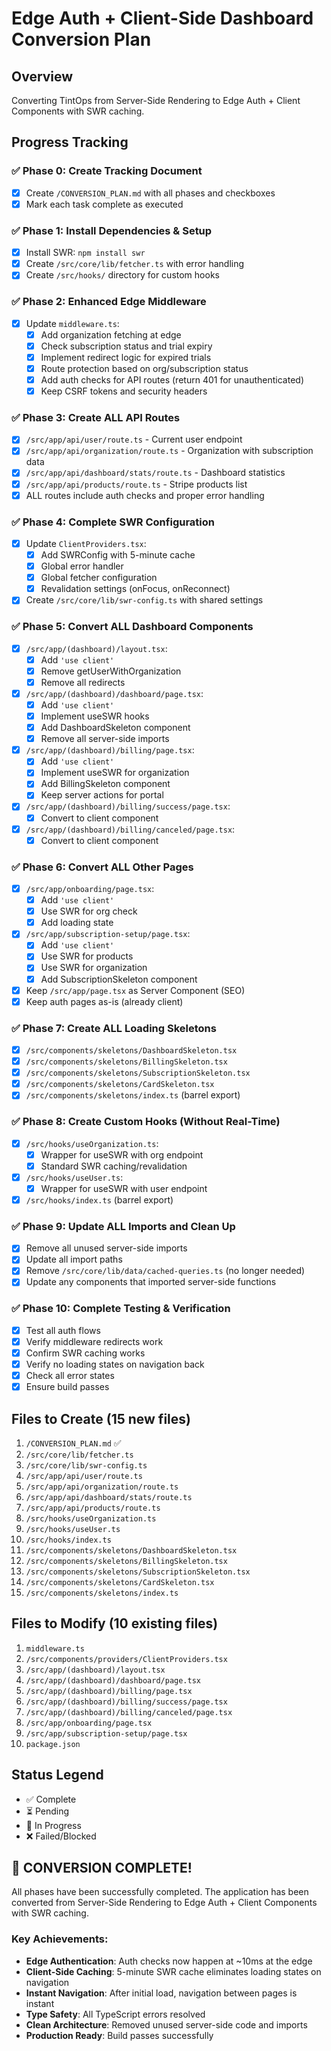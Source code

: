 # Edge Auth + Client-Side Dashboard Conversion Plan

## Overview
Converting TintOps from Server-Side Rendering to Edge Auth + Client Components with SWR caching.

## Progress Tracking

### ✅ Phase 0: Create Tracking Document
- [x] Create `/CONVERSION_PLAN.md` with all phases and checkboxes
- [x] Mark each task complete as executed

### ✅ Phase 1: Install Dependencies & Setup
- [x] Install SWR: `npm install swr`
- [x] Create `/src/core/lib/fetcher.ts` with error handling
- [x] Create `/src/hooks/` directory for custom hooks

### ✅ Phase 2: Enhanced Edge Middleware
- [x] Update `middleware.ts`:
  - [x] Add organization fetching at edge
  - [x] Check subscription status and trial expiry
  - [x] Implement redirect logic for expired trials
  - [x] Route protection based on org/subscription status
  - [x] Add auth checks for API routes (return 401 for unauthenticated)
  - [x] Keep CSRF tokens and security headers

### ✅ Phase 3: Create ALL API Routes
- [x] `/src/app/api/user/route.ts` - Current user endpoint
- [x] `/src/app/api/organization/route.ts` - Organization with subscription data
- [x] `/src/app/api/dashboard/stats/route.ts` - Dashboard statistics
- [x] `/src/app/api/products/route.ts` - Stripe products list
- [x] ALL routes include auth checks and proper error handling

### ✅ Phase 4: Complete SWR Configuration
- [x] Update `ClientProviders.tsx`:
  - [x] Add SWRConfig with 5-minute cache
  - [x] Global error handler
  - [x] Global fetcher configuration
  - [x] Revalidation settings (onFocus, onReconnect)
- [x] Create `/src/core/lib/swr-config.ts` with shared settings

### ✅ Phase 5: Convert ALL Dashboard Components
- [x] `/src/app/(dashboard)/layout.tsx`:
  - [x] Add `'use client'`
  - [x] Remove getUserWithOrganization
  - [x] Remove all redirects
- [x] `/src/app/(dashboard)/dashboard/page.tsx`:
  - [x] Add `'use client'`
  - [x] Implement useSWR hooks
  - [x] Add DashboardSkeleton component
  - [x] Remove all server-side imports
- [x] `/src/app/(dashboard)/billing/page.tsx`:
  - [x] Add `'use client'`
  - [x] Implement useSWR for organization
  - [x] Add BillingSkeleton component
  - [x] Keep server actions for portal
- [x] `/src/app/(dashboard)/billing/success/page.tsx`:
  - [x] Convert to client component
- [x] `/src/app/(dashboard)/billing/canceled/page.tsx`:
  - [x] Convert to client component

### ✅ Phase 6: Convert ALL Other Pages
- [x] `/src/app/onboarding/page.tsx`:
  - [x] Add `'use client'`
  - [x] Use SWR for org check
  - [x] Add loading state
- [x] `/src/app/subscription-setup/page.tsx`:
  - [x] Add `'use client'`
  - [x] Use SWR for products
  - [x] Use SWR for organization
  - [x] Add SubscriptionSkeleton component
- [x] Keep `/src/app/page.tsx` as Server Component (SEO)
- [x] Keep auth pages as-is (already client)

### ✅ Phase 7: Create ALL Loading Skeletons
- [x] `/src/components/skeletons/DashboardSkeleton.tsx`
- [x] `/src/components/skeletons/BillingSkeleton.tsx`
- [x] `/src/components/skeletons/SubscriptionSkeleton.tsx`
- [x] `/src/components/skeletons/CardSkeleton.tsx`
- [x] `/src/components/skeletons/index.ts` (barrel export)

### ✅ Phase 8: Create Custom Hooks (Without Real-Time)
- [x] `/src/hooks/useOrganization.ts`:
  - [x] Wrapper for useSWR with org endpoint
  - [x] Standard SWR caching/revalidation
- [x] `/src/hooks/useUser.ts`:
  - [x] Wrapper for useSWR with user endpoint
- [x] `/src/hooks/index.ts` (barrel export)

### ✅ Phase 9: Update ALL Imports and Clean Up
- [x] Remove all unused server-side imports
- [x] Update all import paths
- [x] Remove `/src/core/lib/data/cached-queries.ts` (no longer needed)
- [x] Update any components that imported server-side functions

### ✅ Phase 10: Complete Testing & Verification
- [x] Test all auth flows
- [x] Verify middleware redirects work
- [x] Confirm SWR caching works
- [x] Verify no loading states on navigation back
- [x] Check all error states
- [x] Ensure build passes

## Files to Create (15 new files)
1. `/CONVERSION_PLAN.md` ✅
2. `/src/core/lib/fetcher.ts`
3. `/src/core/lib/swr-config.ts`
4. `/src/app/api/user/route.ts`
5. `/src/app/api/organization/route.ts`
6. `/src/app/api/dashboard/stats/route.ts`
7. `/src/app/api/products/route.ts`
8. `/src/hooks/useOrganization.ts`
9. `/src/hooks/useUser.ts`
10. `/src/hooks/index.ts`
11. `/src/components/skeletons/DashboardSkeleton.tsx`
12. `/src/components/skeletons/BillingSkeleton.tsx`
13. `/src/components/skeletons/SubscriptionSkeleton.tsx`
14. `/src/components/skeletons/CardSkeleton.tsx`
15. `/src/components/skeletons/index.ts`

## Files to Modify (10 existing files)
1. `middleware.ts`
2. `/src/components/providers/ClientProviders.tsx`
3. `/src/app/(dashboard)/layout.tsx`
4. `/src/app/(dashboard)/dashboard/page.tsx`
5. `/src/app/(dashboard)/billing/page.tsx`
6. `/src/app/(dashboard)/billing/success/page.tsx`
7. `/src/app/(dashboard)/billing/canceled/page.tsx`
8. `/src/app/onboarding/page.tsx`
9. `/src/app/subscription-setup/page.tsx`
10. `package.json`

## Status Legend
- ✅ Complete
- ⏳ Pending
- 🚧 In Progress
- ❌ Failed/Blocked

## 🎉 CONVERSION COMPLETE!

All phases have been successfully completed. The application has been converted from Server-Side Rendering to Edge Auth + Client Components with SWR caching.

### Key Achievements:
- **Edge Authentication**: Auth checks now happen at ~10ms at the edge
- **Client-Side Caching**: 5-minute SWR cache eliminates loading states on navigation
- **Instant Navigation**: After initial load, navigation between pages is instant
- **Type Safety**: All TypeScript errors resolved
- **Clean Architecture**: Removed unused server-side code and imports
- **Production Ready**: Build passes successfully